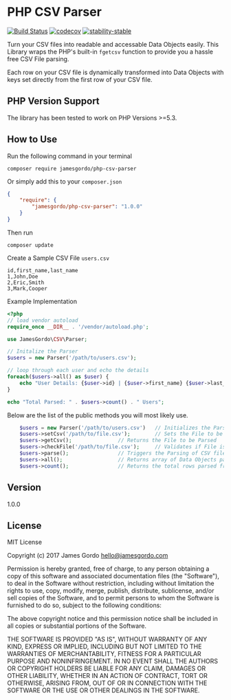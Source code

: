 # PHP CSV Parser

[![Build Status](https://travis-ci.org/jamesgordo/php-csv-parser.svg?branch=master)](https://travis-ci.org/jamesgordo/php-csv-parser)  [![codecov](https://codecov.io/gh/jamesgordo/php-csv-parser/branch/master/graph/badge.svg)](https://codecov.io/gh/jamesgordo/php-csv-parser)  [![stability-stable](https://img.shields.io/badge/stability-stable-green.svg)](https://github.com/jamesgordo/php-csv-parser)

Turn your CSV files into readable and accessable Data Objects easily. This Library wraps the PHP's built-in
``fgetcsv`` function to provide you a hassle free CSV File parsing.

Each row on your CSV file is dynamically transformed into Data Objects with keys set directly from the first 
row of your CSV file.


## PHP Version Support
The library has been tested to work on PHP Versions >=5.3.


## How to Use
Run the following command in your terminal 
```
composer require jamesgordo/php-csv-parser
```

Or simply add this to your `composer.json`
```json
{
	"require": {
		"jamesgordo/php-csv-parser": "1.0.0"
	}
}
```
Then run
```
composer update
```

Create a Sample CSV File `users.csv`
```csv
id,first_name,last_name
1,John,Doe
2,Eric,Smith
3,Mark,Cooper
```

Example Implementation
```php
<?php
// load vendor autoload
require_once __DIR__ . '/vendor/autoload.php';

use JamesGordo\CSV\Parser;

// Initalize the Parser
$users = new Parser('/path/to/users.csv');

// loop through each user and echo the details
foreach($users->all() as $user) {
	echo "User Details: {$user->id} | {$user->first_name} {$user->last_name}";
}

echo "Total Parsed: " . $users->count() . " Users";

```

Below are the list of the public methods you will most likely use.
```php
	$users = new Parser('/path/to/users.csv')	// Initializes the Parser
	$users->setCsv('/path/to/file.csv');		// Sets the File to be Parsed
	$users->getCsv();				// Returns the File to be Parsed
	$users->checkFile('/path/to/file.csv');		// Validates if File is a valid CSV File
	$users->parse();				// Triggers the Parsing of CSV file
	$users->all();					// Returns array of Data Objects parsed from the CSV file
	$users->count();				// Returns the total rows parsed from the CSV file
```

## Version
1.0.0


## License
MIT License

Copyright (c) 2017 James Gordo <hello@jamesgordo.com>

Permission is hereby granted, free of charge, to any person obtaining a copy
of this software and associated documentation files (the "Software"), to deal
in the Software without restriction, including without limitation the rights
to use, copy, modify, merge, publish, distribute, sublicense, and/or sell
copies of the Software, and to permit persons to whom the Software is
furnished to do so, subject to the following conditions:

The above copyright notice and this permission notice shall be included in all
copies or substantial portions of the Software.

THE SOFTWARE IS PROVIDED "AS IS", WITHOUT WARRANTY OF ANY KIND, EXPRESS OR
IMPLIED, INCLUDING BUT NOT LIMITED TO THE WARRANTIES OF MERCHANTABILITY,
FITNESS FOR A PARTICULAR PURPOSE AND NONINFRINGEMENT. IN NO EVENT SHALL THE
AUTHORS OR COPYRIGHT HOLDERS BE LIABLE FOR ANY CLAIM, DAMAGES OR OTHER
LIABILITY, WHETHER IN AN ACTION OF CONTRACT, TORT OR OTHERWISE, ARISING FROM,
OUT OF OR IN CONNECTION WITH THE SOFTWARE OR THE USE OR OTHER DEALINGS IN THE
SOFTWARE.